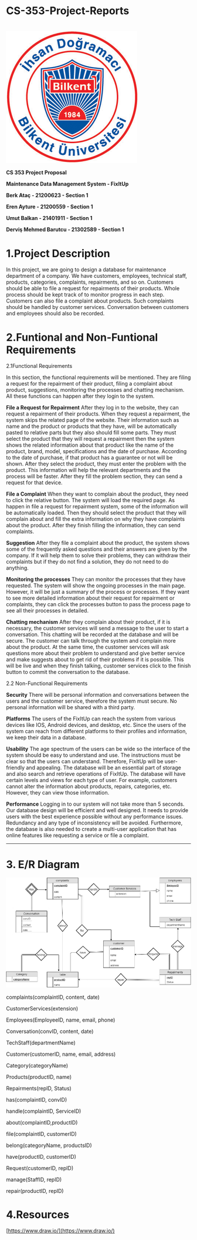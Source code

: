 # CS-353-Project-Reports
# 

![](https://github.com/Seftali/CS-353-Project-Reports/blob/master/Bilkent.jpg)

**CS 353 Project Proposal**

**Maintenance Data Management System - FixItUp**

**Berk Ataç 	-		21200623 - Section 1**

**Eren Ayture	-		21200559 - Section 1**

**Umut Balkan	-		21401911 - Section 1**

**Derviş Mehmed Barutcu -	21302589 - Section 1**



# 1.Project Description

In this project, we are going to design a database for maintenance department of a company. We have customers, employees, technical staff, products, categories, complaints, repairments, and so on. Customers should be able to file a request for repairments of their products. Whole process should be kept track of to monitor progress in each step. Customers can also file a complaint about products. Such complaints should be handled by customer services. Conversation between customers and employees should also be recorded.


# 2.Funtional and Non-Funtional Requirements

2.1Functional Requirements

In this section, the functional requirements will be mentioned. They are filing a request for the repairment of their product, filing a complaint about product, suggestions, monitoring the processes and chatting mechanism. All these functions can happen after they login to the system.

**File a Request for Repairment** After they log in to the website, they can request a repairment of their products. When they request a repairment, the system skips the related page of the website. Their information such as name and the product or products that they have, will be automatically pasted to relative parts but they also should fill some parts. They must select the product that they will request a repairment then the system shows the related information about that product like the name of the product, brand, model, specifications and the date of purchase. According to the date of purchase, if that product has a guarantee or not will be shown. After they select the product, they must enter the problem with the product. This information will help the relevant departments and the process will be faster. After they fill the problem section, they can send a request for that device.


**File a Complaint** When they want to complain about the product, they need to click the relative button. The system will load the required page. As happen in file a request for repairment system, some of the information will be automatically loaded. Then they should select the product that they will complain about and fill the extra information on why they have complaints about the product. After they finish filling the information, they can send complaints.


**Suggestion** After they file a complaint about the product, the system shows some of the frequently asked questions and their answers are given by the company. If it will help them to solve their problems, they can withdraw their complaints but if they do not find a solution, they do not need to do anything.


**Monitoring the processes** They can monitor the processes that they have requested. The system will show the ongoing processes in the main page. However, it will be just a summary of the process or processes. If they want to see more detailed information about their request for repairment or complaints, they can click the processes button to pass the process page to see all their processes in detailed.


**Chatting mechanism** After they complain about their product, if it is necessary, the customer services will send a message to the user to start a conversation. This chatting will be recorded at the database and will be secure. The customer can talk through the system and complain more about the product. At the same time, the customer services will ask questions more about their problem to understand and give better service and make suggests about to get rid of their problems if it is possible. This will be live and when they finish talking, customer services click to the finish button to commit the conversation to the database.

2.2 Non-Functional Requirements

**Security**
	There will be personal information and conversations between the users and the customer service, therefore the system must secure. No personal information will be shared with a third party.

**Platforms**
	The users of the FixItUp can reach the system from various devices like IOS, Android devices, and desktop, etc. Since the users of the system can reach from different platforms to their profiles and information, we keep their data in a database. 
  
**Usability**
	The age spectrum of the users can be wide so the interface of the system should be easy to understand and use. The instructions must be clear so that the users can understand. Therefore, FixItUp will be user-friendly and appealing.
  The database will be an essential part of storage and also search and retrieve operations of FixItUp. The database will have certain levels and views for each type of user. For example, customers cannot alter the information about products, repairs, categories, etc. However, they can view those information.

**Performance**
	Logging in to our system will not take more than 5 seconds. Our database design will be efficient and well designed. It needs to provide users with the best experience possible without any performance issues. Redundancy and any type of inconsistency will be avoided.  Furthermore, the database is also needed to create a multi-user application that has online features like requesting a service or file a complaint.


** **

#  3. E/R Diagram


![](https://github.com/Seftali/CS-353-Project-Reports/blob/master/ERRdiagram.jpg)


complaints(complaintID, content, date)

CustomerServices(extension)

Employees(EmployeeID, name, email, phone)

Conversation(convID, content, date)

TechStaff(departmentName)

Customer(customerID, name, email, address)

Category(categoryName)

Products(productID, name)

Repairments(repID, Status)

has(complaintID, convID)

handle(complaintID, ServiceID)

about(complaintID,productID)

file(complaintID, customerID)

belong(categoryName, productsID)

have(productID, customerID)

Request(customerID, repID)

manage(StaffID, repID)

repair(productID, repID)

# 4.Resources

[https://www.draw.io/](https://www.draw.io/)

